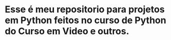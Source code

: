 # Esse é meu repositorio para projetos em Python feitos no curso de __Python do Curso em Video__ e outros.

